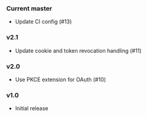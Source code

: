 ### Current master
* Update CI config (#13)

### v2.1
* Update cookie and token revocation handling (#11)

### v2.0
* Use PKCE extension for OAuth (#10)

### v1.0
* Initial release
